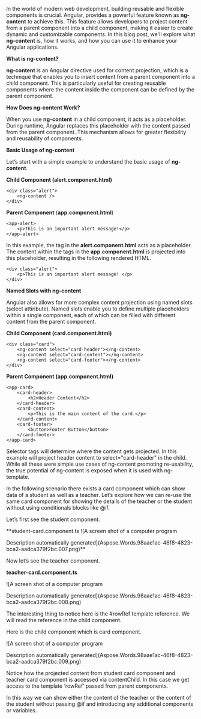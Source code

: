 ﻿In the world of modern web development, building reusable and flexible components is crucial. Angular, provides a powerful feature known as **ng-content** to achieve this. This feature allows developers to project content from a parent component into a child component, making it easier to create dynamic and customizable components. In this blog post, we'll explore what **ng-content** is, how it works, and how you can use it to enhance your Angular applications.

**What is ng-content?**

**ng-content** is an Angular directive used for content projection, which is a technique that enables you to insert content from a parent component into a child component. This is particularly useful for creating reusable components where the content inside the component can be defined by the parent component.

**How Does ng-content Work?**

When you use **ng-content** in a child component, it acts as a placeholder. During runtime, Angular replaces this placeholder with the content passed from the parent component. This mechanism allows for greater flexibility and reusability of components.

**Basic Usage of ng-content**

Let’s start with a simple example to understand the basic usage of **ng-content**.

**Child Component (alert.component.html)**

    <div class="alert">
        <ng-content />
    </div>

**Parent Component** (**app.component.html**)

    <app-alert>
        <p>This is an important alert message!</p>
    </app-alert>

In this example, the **<ng-content></ng-content>** tag in the **alert.component.html** acts as a placeholder. The content within the **<app-alert>** tags in the **app.component.html** is projected into this placeholder, resulting in the following rendered HTML.

    <div class="alert">
        <p>This is an important alert message! </p>
    </div>

**Named Slots with ng-content**

Angular also allows for more complex content projection using named slots (select attiribute). Named slots enable you to define multiple placeholders within a single component, each of which can be filled with different content from the parent component.

**Child Component (card.component.html)**

    <div class="card">
        <ng-content select="card-header"></ng-content>  
        <ng-content select="card-content"></ng-content>
        <ng-content select="card-footer"></ng-content>
    </div>

**Parent Component (app.component.html)**
    
    <app-card>
        <card-header>
            <h2>Header Content</h2>
        </card-header>
        <card-content>
            <p>This is the main content of the card.</p>
        </card-content>
        <card-footer>
            <button>Footer Button</button>
        </card-footer>
    </app-card>

Selector tags will determine where the content gets projected. 
In this example <card-header> will project header content to select="card-header" in the child.
While all these were simple use cases of ng-content promoting re-usability, the true potential of ng-content is exposed when it is used with ng-template. 

In the following scenario there exists a card component which can show data of a student as well as a teacher. Let’s explore how we can re-use the same card component for showing the details of the teacher or the student without using conditionals blocks like @if.

Let’s first see the student component.

**student-card.component.ts
![A screen shot of a computer program

Description automatically generated](Aspose.Words.98aae1ac-46f8-4823-bca2-aadca379f2bc.007.png)**

Now let’s see the teacher component.

**teacher-card.component.ts**

![A screen shot of a computer program

Description automatically generated](Aspose.Words.98aae1ac-46f8-4823-bca2-aadca379f2bc.008.png)

The interesting thing to notice here is the #rowRef template reference. We will read the reference in the child component.

Here is the child component which is card component.

![A screen shot of a computer program

Description automatically generated](Aspose.Words.98aae1ac-46f8-4823-bca2-aadca379f2bc.009.png)

Notice how the projected content from student card component and teacher card component is accessed via contentChild. In this case we get access to the template ‘rowRef’ passed from parent components. 

In this way we can show either the content of the teacher or the content of the student without passing @if and introducing any additional components or variables.
